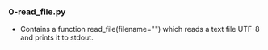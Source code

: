 ### 0-read_file.py
- Contains a function read_file(filename="") which reads
a text file UTF-8 and prints it to stdout.
